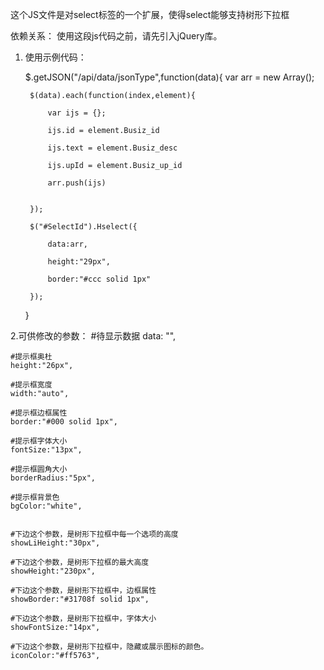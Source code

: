 这个JS文件是对select标签的一个扩展，使得select能够支持树形下拉框

依赖关系：
   使用这段js代码之前，请先引入jQuery库。

1. 使用示例代码：


	$.getJSON("/api/data/jsonType",function(data){
		var arr = new Array();

	    $(data).each(function(index,element){

	        var ijs = {};

	        ijs.id = element.Busiz_id

	        ijs.text = element.Busiz_desc

	        ijs.upId = element.Busiz_up_id

	        arr.push(ijs)

	          
	    });

	    $("#SelectId").Hselect({

	        data:arr,

	        height:"29px",

	        border:"#ccc solid 1px"

	    });
	}


2.可供修改的参数：
    #待显示数据
	data: "",

	#提示框奥杜
    height:"26px",

    #提示框宽度
    width:"auto",

    #提示框边框属性
    border:"#000 solid 1px",

    #提示框字体大小
    fontSize:"13px",
    
    #提示框圆角大小
    borderRadius:"5px",

    #提示框背景色
    bgColor:"white",
            

    #下边这个参数，是树形下拉框中每一个选项的高度
    showLiHeight:"30px",

    #下边这个参数，是树形下拉框的最大高度
    showHeight:"230px",

    #下边这个参数，是树形下拉框中，边框属性
    showBorder:"#31708f solid 1px",

    #下边这个参数，是树形下拉框中，字体大小
    showFontSize:"14px",

    #下边这个参数，是树形下拉框中，隐藏或展示图标的颜色。
    iconColor:"#ff5763",


